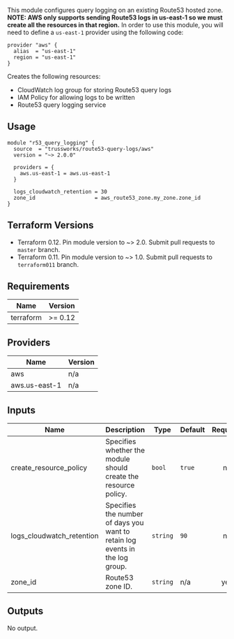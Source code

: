 This module configures query logging on an existing Route53 hosted zone.
**NOTE: AWS only supports sending Route53 logs in us-east-1 so we must create all the resources in that region.**
In order to use this module, you will need to define a `us-east-1` provider using the following code:

```hcl
provider "aws" {
  alias  = "us-east-1"
  region = "us-east-1"
}
```

Creates the following resources:

* CloudWatch log group for storing Route53 query logs
* IAM Policy for allowing logs to be written
* Route53 query logging service

## Usage

```hcl
module "r53_query_logging" {
  source  = "trussworks/route53-query-logs/aws"
  version = "~> 2.0.0"

  providers = {
    aws.us-east-1 = aws.us-east-1
  }

  logs_cloudwatch_retention = 30
  zone_id                   = aws_route53_zone.my_zone.zone_id
}
```

## Terraform Versions

* Terraform 0.12. Pin module version to ~> 2.0. Submit pull requests to `master` branch.
* Terraform 0.11. Pin module version to ~> 1.0. Submit pull requests to `terraform011` branch.

<!-- BEGINNING OF PRE-COMMIT-TERRAFORM DOCS HOOK -->
## Requirements

| Name | Version |
|------|---------|
| terraform | >= 0.12 |

## Providers

| Name | Version |
|------|---------|
| aws | n/a |
| aws.us-east-1 | n/a |

## Inputs

| Name | Description | Type | Default | Required |
|------|-------------|------|---------|:--------:|
| create\_resource\_policy | Specifies whether the module should create the resource policy. | `bool` | `true` | no |
| logs\_cloudwatch\_retention | Specifies the number of days you want to retain log events in the log group. | `string` | `90` | no |
| zone\_id | Route53 zone ID. | `string` | n/a | yes |

## Outputs

No output.

<!-- END OF PRE-COMMIT-TERRAFORM DOCS HOOK -->
